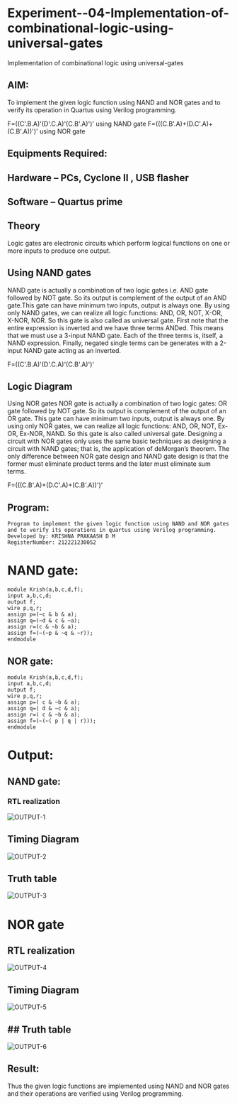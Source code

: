 # Experiment--04-Implementation-of-combinational-logic-using-universal-gates
Implementation of combinational logic using universal-gates
 
## AIM:
To implement the given logic function using NAND and NOR gates and to verify its operation in Quartus using Verilog programming.

F=((C'.B.A)'(D'.C.A)'(C.B'.A)')' using NAND gate
F=(((C.B'.A)+(D.C'.A)+(C.B'.A))')' using NOR gate
## Equipments Required:
## Hardware – PCs, Cyclone II , USB flasher
## Software – Quartus prime


## Theory
Logic gates are electronic circuits which perform logical functions on one or more inputs to produce one output. 

## Using NAND gates
NAND gate is actually a combination of two logic gates i.e. AND gate followed by NOT gate. So its output is complement of the output of an AND gate.This gate can have minimum two inputs, output is always one. By using only NAND gates, we can realize all logic functions: AND, OR, NOT, X-OR, X-NOR, NOR. So this gate is also called as universal gate. First note that the entire expression is inverted and we have three terms ANDed. This means that we must use a 3-input NAND gate. Each of the three terms is, itself, a NAND expression. Finally, negated single terms can be generates with a 2-input NAND gate acting as an inverted.

F=((C'.B.A)'(D'.C.A)'(C.B'.A)')'

## Logic Diagram

Using NOR gates
NOR gate is actually a combination of two logic gates: OR gate followed by NOT gate. So its output is complement of the output of an OR gate. This gate can have minimum two inputs, output is always one. By using only NOR gates, we can realize all logic functions: AND, OR, NOT, Ex-OR, Ex-NOR, NAND. So this gate is also called universal gate. Designing a circuit with NOR gates only uses the same basic techniques as designing a circuit with NAND gates; that is, the application of deMorgan’s theorem. The only difference between NOR gate design and NAND gate design is that the former must eliminate product terms and the later must eliminate sum terms.

F=(((C.B'.A)+(D.C'.A)+(C.B'.A))')'

## Program:
```
Program to implement the given logic function using NAND and NOR gates and to verify its operations in quartus using Verilog programming.
Developed by: KRISHNA PRAKAASH D M 
RegisterNumber: 212221230052
```
# NAND gate:
```
module Krish(a,b,c,d,f);
input a,b,c,d;
output f;
wire p,q,r;
assign p=(~c & b & a);
assign q=(~d & c & ~a);
assign r=(c & ~b & a);
assign f=(~(~p & ~q & ~r));
endmodule
```
## NOR gate:
```
module Krish(a,b,c,d,f);
input a,b,c,d;
output f;
wire p,q,r;
assign p=( c & ~b & a);
assign q=( d & ~c & a);
assign r=( c & ~b & a);
assign f=(~(~( p | q | r)));
endmodule
```
# Output:
## NAND gate:
### RTL realization
![OUTPUT-1](IMG-01.PNG)

## Timing Diagram
![OUTPUT-2](IMG-02.PNG)

## Truth table
![OUTPUT-3](IMG-03.PNG)

# NOR gate
## RTL realization
![OUTPUT-4](IMG-04.PNG)
## Timing Diagram
![OUTPUT-5](IMG-05.PNG)
## ## Truth table
![OUTPUT-6](IMG-05.PNG)

## Result:
Thus the given logic functions are implemented using NAND and NOR gates and their operations are verified using Verilog programming.
